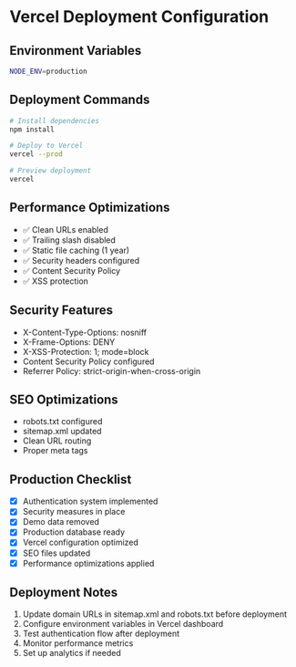 # Vercel Deployment Configuration

## Environment Variables
```bash
NODE_ENV=production
```

## Deployment Commands
```bash
# Install dependencies
npm install

# Deploy to Vercel
vercel --prod

# Preview deployment
vercel
```

## Performance Optimizations
- ✅ Clean URLs enabled
- ✅ Trailing slash disabled
- ✅ Static file caching (1 year)
- ✅ Security headers configured
- ✅ Content Security Policy
- ✅ XSS protection

## Security Features
- X-Content-Type-Options: nosniff
- X-Frame-Options: DENY
- X-XSS-Protection: 1; mode=block
- Content Security Policy configured
- Referrer Policy: strict-origin-when-cross-origin

## SEO Optimizations
- robots.txt configured
- sitemap.xml updated
- Clean URL routing
- Proper meta tags

## Production Checklist
- [x] Authentication system implemented
- [x] Security measures in place
- [x] Demo data removed
- [x] Production database ready
- [x] Vercel configuration optimized
- [x] SEO files updated
- [x] Performance optimizations applied

## Deployment Notes
1. Update domain URLs in sitemap.xml and robots.txt before deployment
2. Configure environment variables in Vercel dashboard
3. Test authentication flow after deployment
4. Monitor performance metrics
5. Set up analytics if needed